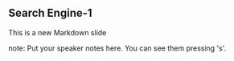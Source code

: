 ##  Search Engine-1

This is a new Markdown slide

note:
    Put your speaker notes here.
    You can see them pressing 's'.
